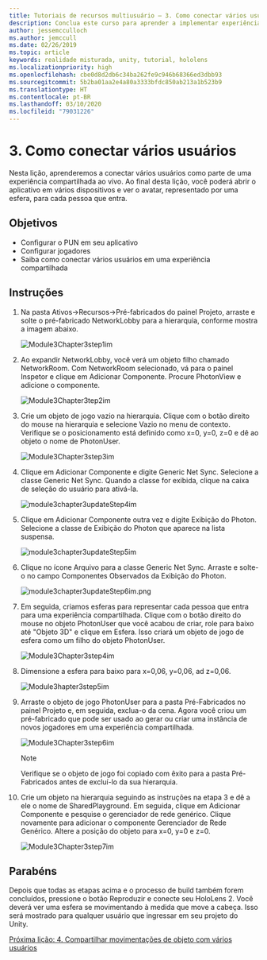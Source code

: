 ```yaml
---
title: Tutoriais de recursos multiusuário – 3. Como conectar vários usuários
description: Conclua este curso para aprender a implementar experiências compartilhadas de vários usuários em um aplicativo do HoloLens 2.
author: jessemcculloch
ms.author: jemccull
ms.date: 02/26/2019
ms.topic: article
keywords: realidade misturada, unity, tutorial, hololens
ms.localizationpriority: high
ms.openlocfilehash: cbe0d8d2db6c34ba262fe9c946b68366ed3dbb93
ms.sourcegitcommit: 5b2ba01aa2e4a80a3333bfdc850ab213a1b523b9
ms.translationtype: HT
ms.contentlocale: pt-BR
ms.lasthandoff: 03/10/2020
ms.locfileid: "79031226"
---
```

# <a name="3-connecting-multiple-users"></a>3. Como conectar vários usuários

Nesta lição, aprenderemos a conectar vários usuários como parte de uma experiência compartilhada ao vivo. Ao final desta lição, você poderá abrir o aplicativo em vários dispositivos e ver o avatar, representado por uma esfera, para cada pessoa que entra.

## <a name="objectives"></a>Objetivos

* Configurar o PUN em seu aplicativo
* Configurar jogadores
* Saiba como conectar vários usuários em uma experiência compartilhada

## <a name="instructions"></a>Instruções

1. Na pasta Ativos->Recursos->Pré-fabricados do painel Projeto, arraste e solte o pré-fabricado NetworkLobby para a hierarquia, conforme mostra a imagem abaixo.

    ![Module3Chapter3step1im](images/module3chapter3step1im.PNG)

2. Ao expandir NetworkLobby, você verá um objeto filho chamado NetworkRoom. Com NetworkRoom selecionado, vá para o painel Inspetor e clique em Adicionar Componente. Procure PhotonView e adicione o componente.

    ![Module3Chapter3tep2im](images/module3chapter3step2im.PNG)

3. Crie um objeto de jogo vazio na hierarquia. Clique com o botão direito do mouse na hierarquia e selecione Vazio no menu de contexto. Verifique se o posicionamento está definido como x=0, y=0, z=0 e dê ao objeto o nome de PhotonUser.

    ![Module3Chapter3step3im](images/module3chapter3step3im.PNG)

4. Clique em Adicionar Componente e digite Generic Net Sync. Selecione a classe Generic Net Sync. Quando a classe for exibida, clique na caixa de seleção do usuário para ativá-la.

    ![module3chapter3updateStep4im](images/module3chapter3updateStep4im.png)

5. Clique em Adicionar Componente outra vez e digite Exibição do Photon. Selecione a classe de Exibição do Photon que aparece na lista suspensa.

    ![module3chapter3updateStep5im](images/module3chapter3updateStep5im.png)

6. Clique no ícone Arquivo para a classe Generic Net Sync. Arraste e solte-o no campo Componentes Observados da Exibição do Photon.

    ![module3chapter3updateStep6im.png](images/module3chapter3updateStep6im.png)

7. Em seguida, criamos esferas para representar cada pessoa que entra para uma experiência compartilhada. Clique com o botão direito do mouse no objeto PhotonUser que você acabou de criar, role para baixo até "Objeto 3D" e clique em Esfera. Isso criará um objeto de jogo de esfera como um filho do objeto PhotonUser.

    ![Module3Chapter3step4im](images/module3chapter3step4im.PNG)

8. Dimensione a esfera para baixo para x=0,06, y=0,06, ad z=0,06.

    ![Module3hapter3step5im](images/module3chapter3step5im.PNG)

9. Arraste o objeto de jogo PhotonUser para a pasta Pré-Fabricados no painel Projeto e, em seguida, exclua-o da cena. Agora você criou um pré-fabricado que pode ser usado ao gerar ou criar uma instância de novos jogadores em uma experiência compartilhada.

    ![Module3Chapter3step6im](images/module3chapter3step6im.PNG)

    >[!NOTE]
    >Verifique se o objeto de jogo foi copiado com êxito para a pasta Pré-Fabricados antes de excluí-lo da sua hierarquia.

10. Crie um objeto na hierarquia seguindo as instruções na etapa 3 e dê a ele o nome de SharedPlayground. Em seguida, clique em Adicionar Componente e pesquise o gerenciador de rede genérico.  Clique novamente para adicionar o componente Gerenciador de Rede Genérico. Altere a posição do objeto para x=0, y=0 e z=0.

    ![Module3Chapter3step7im](images/module3chapter3step7im.PNG)

## <a name="congratulations"></a>Parabéns

Depois que todas as etapas acima e o processo de build também forem concluídos, pressione o botão Reproduzir e conecte seu HoloLens 2. Você deverá ver uma esfera se movimentando à medida que move a cabeça. Isso será mostrado para qualquer usuário que ingressar em seu projeto do Unity.

[Próxima lição: 4. Compartilhar movimentações de objeto com vários usuários](mrlearning-sharing(photon)-ch4.md)
